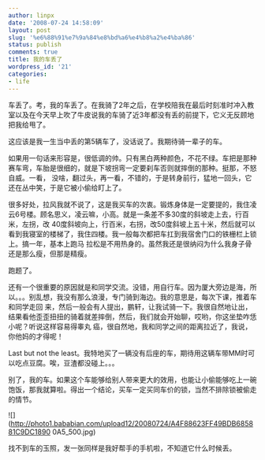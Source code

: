 ```yaml
---
author: linpx
date: '2008-07-24 14:58:09'
layout: post
slug: '%e6%88%91%e7%9a%84%e8%bd%a6%e4%b8%a2%e4%ba%86'
status: publish
comments: true
title: 我的车丢了
wordpress_id: '21'
categories:
- life
---
```


  

车丢了。考，我的车丢了。在我骑了2年之后，在学校陪我在最后时刻准时冲入教室以及在今天早上吹了牛皮说我的车骑了近3年都没有丢的前提下，它义无反顾地把我给甩了。


这应该是我一生当中丢的第5辆车了，没话说了。我期待骑一辈子的车。


如果用一句话来形容是，很低调的帅。只有黑白两种颜色，不花不绿。车把是那种赛车弯，车胎是很细的，就是下坡拐弯一定要刹车否则就摔倒的那种。挺那，不怒自威。一看，
没啥，翻过头，再一看，不错的，于是转身前行，猛地一回头，它还在丛中笑，于是它被小偷给盯上了。


很多好处，拉风我就不说了，这是我买车的次衷。锻炼身体是一定要提的，我住凌云6号楼。顾名思义，凌云嘛，小高。就是一条差不多30度的斜坡走上去，行百米，左拐，改
40度斜坡向上，行百米，右拐，改50度斜坡上五十米，然后就可以看到我寝室的楼梯了，我住四楼。我一般每次都把车扛到我宿舍门口的铁栅栏上锁上。搞一年，基本上跑马
拉松是不用热身的。虽然我还是很纳闷为什么我身子骨还是那么瘦，但那是精瘦。


跑题了。


还有一个很重要的原因就是和同学交流。没错，用自行车。因为厦大旁边是海，所以。。。别乱想，我没有那么浪漫，专门骑到海边。我的意思是，每次下课，推着车和同学走回
来，然后一般会有人提出，鹏轩，让我试骑一下。我很自然地让出，结果看他歪歪扭扭的骑着就差摔倒，然后，我们就会开始聊，哎哟，你这坐垫咋恁小呢？听说这样容易得睾丸
癌，很自然地，我和同学之间的距离拉近了，我说，你他妈的才得呢！


Last but not the least。我特地买了一辆没有后座的车，期待用这辆车带MM时可以吃点豆腐。唉，豆渣都没碰上。。。


别了，我的车。如果这个车能够给别人带来更大的效用，也能让小偷能够吃上一碗饱饭，那我就算啦。得出一个结论，买车一定买同车价的锁，当然不排除锁被偷走的情节。

  
  
![](http://photo1.bababian.com/upload12/20080724/A4F88623FF49BDB685881C9DC1890
0A5_500.jpg)

  
找不到车的玉照，发一张同样是我好帮手的手机啦，不知道它什么时候丢。

